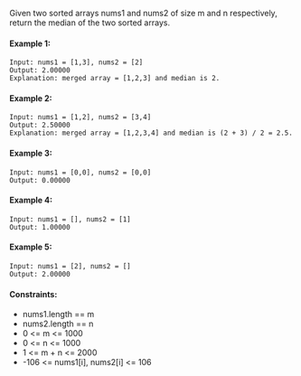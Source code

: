 Given two sorted arrays nums1 and nums2 of size m and n respectively, return the median of the two sorted arrays.

#### Example 1:
```
Input: nums1 = [1,3], nums2 = [2]
Output: 2.00000
Explanation: merged array = [1,2,3] and median is 2.
```
#### Example 2:
```
Input: nums1 = [1,2], nums2 = [3,4]
Output: 2.50000
Explanation: merged array = [1,2,3,4] and median is (2 + 3) / 2 = 2.5.
```
#### Example 3:
```
Input: nums1 = [0,0], nums2 = [0,0]
Output: 0.00000
```
#### Example 4:
```
Input: nums1 = [], nums2 = [1]
Output: 1.00000
```

#### Example 5:
```
Input: nums1 = [2], nums2 = []
Output: 2.00000
```

#### Constraints:

- nums1.length == m
- nums2.length == n
- 0 <= m <= 1000
- 0 <= n <= 1000
- 1 <= m + n <= 2000
- -106 <= nums1[i], nums2[i] <= 106
